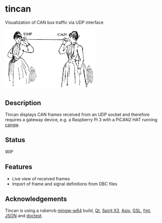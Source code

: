# tincan
Visualization of CAN bus traffic via UDP interface

<img src="https://github.com/jwkpeter/tincan/blob/master/tincan.png" alt="tincan banner" width="300">

Description
---
Tincan displays CAN frames received from an UDP socket and therefore requires a gateway device, e.g. a Raspberry Pi 3 with a PiCAN2 HAT running [cangw](https://github.com/jwkpeter/cantools).

Status
---
WIP

Features
---
* Live view of received frames
* Import of frame and signal definitions from DBC files

Acknowledgements
---
Tincan is using a rubenvb [mingw-w64](https://sourceforge.net/projects/mingw-w64/files/Toolchains%20targetting%20Win64/Personal%20Builds/mingw-builds) build, [Qt](http://https://www.qt.io), [Spirit X3](http://boost-spirit.com), [Asio](https://think-async.com/), [GSL](https://github.com/Microsoft/GSL), [fmt](https://github.com/fmtlib/fmt), [JSON](https://github.com/nlohmann/json) and [doctest](https://github.com/onqtam/doctest).
